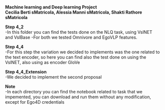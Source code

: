 **Machine learning and Deep learning Project**<br />
**Cecilia Berti sMatricola, Alessia Manni sMatricola, Shakti Rathore sMatricola**<br />

**Step 4_2**<br />
-In this folder you can find the tests done on the NLQ task, using VslNET and VslBase
-For both we tested Omnivore and EgoVLP features.


**Step 4_4**<br />
-For this step the variation we decided to implements was the one related to the text encoder, so here you can find also the test done on using the VslNET, also using as encoder GloVe

**Step 4_4_Extension**<br />
-We decided to implement the second proposal
<br />


**Note**<br />
-In each directory you can find the notebook related to task that we impemented, you can download and run them without any modification, except for Ego4D credentials
